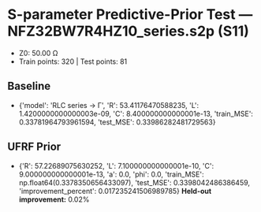 # S-parameter Predictive-Prior Test — NFZ32BW7R4HZ10_series.s2p (S11)
- Z0: 50.00 Ω
- Train points: 320  |  Test points: 81

## Baseline
- {'model': 'RLC series -> Γ', 'R': 53.41176470588235, 'L': 1.4200000000000003e-09, 'C': 8.400000000000001e-13, 'train_MSE': 0.33781964793961594, 'test_MSE': 0.33986282481729563}

## UFRF Prior
- {'R': 57.22689075630252, 'L': 7.100000000000001e-10, 'C': 9.000000000000001e-13, 'a': 0.0, 'phi': 0.0, 'train_MSE': np.float64(0.3378350656433097), 'test_MSE': 0.3398042486386459, 'improvement_percent': 0.017235241506989785}
**Held-out improvement:** 0.02%